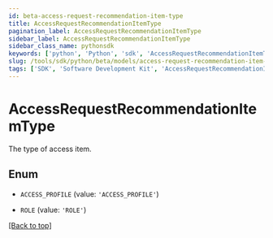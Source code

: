 ```yaml
---
id: beta-access-request-recommendation-item-type
title: AccessRequestRecommendationItemType
pagination_label: AccessRequestRecommendationItemType
sidebar_label: AccessRequestRecommendationItemType
sidebar_class_name: pythonsdk
keywords: ['python', 'Python', 'sdk', 'AccessRequestRecommendationItemType', 'BetaAccessRequestRecommendationItemType'] 
slug: /tools/sdk/python/beta/models/access-request-recommendation-item-type
tags: ['SDK', 'Software Development Kit', 'AccessRequestRecommendationItemType', 'BetaAccessRequestRecommendationItemType']
---
```


# AccessRequestRecommendationItemType

The type of access item.

## Enum

* `ACCESS_PROFILE` (value: `'ACCESS_PROFILE'`)

* `ROLE` (value: `'ROLE'`)

[[Back to top]](#) 

